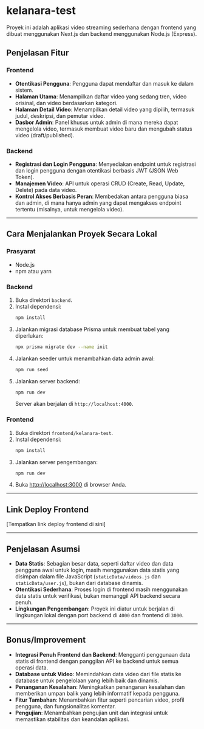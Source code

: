 # kelanara-test

Proyek ini adalah aplikasi video streaming sederhana dengan frontend yang dibuat menggunakan Next.js dan backend menggunakan Node.js (Express).

## Penjelasan Fitur

### Frontend
-   **Otentikasi Pengguna**: Pengguna dapat mendaftar dan masuk ke dalam sistem.
-   **Halaman Utama**: Menampilkan daftar video yang sedang tren, video orisinal, dan video berdasarkan kategori.
-   **Halaman Detail Video**: Menampilkan detail video yang dipilih, termasuk judul, deskripsi, dan pemutar video.
-   **Dasbor Admin**: Panel khusus untuk admin di mana mereka dapat mengelola video, termasuk membuat video baru dan mengubah status video (draft/published).

### Backend
-   **Registrasi dan Login Pengguna**: Menyediakan endpoint untuk registrasi dan login pengguna dengan otentikasi berbasis JWT (JSON Web Token).
-   **Manajemen Video**: API untuk operasi CRUD (Create, Read, Update, Delete) pada data video.
-   **Kontrol Akses Berbasis Peran**: Membedakan antara pengguna biasa dan admin, di mana hanya admin yang dapat mengakses endpoint tertentu (misalnya, untuk mengelola video).

---

## Cara Menjalankan Proyek Secara Lokal

### Prasyarat
-   Node.js
-   npm atau yarn

### Backend
1.  Buka direktori `backend`.
2.  Instal dependensi:
    ```bash
    npm install
    ```
3.  Jalankan migrasi database Prisma untuk membuat tabel yang diperlukan:
    ```bash
    npx prisma migrate dev --name init
    ```
4.  Jalankan seeder untuk menambahkan data admin awal:
    ```bash
    npm run seed
    ```
5.  Jalankan server backend:
    ```bash
    npm run dev
    ```
    Server akan berjalan di `http://localhost:4000`.

### Frontend
1.  Buka direktori `frontend/kelanara-test`.
2.  Instal dependensi:
    ```bash
    npm install
    ```
3.  Jalankan server pengembangan:
    ```bash
    npm run dev
    ```
4.  Buka [http://localhost:3000](http://localhost:3000) di browser Anda.

---

## Link Deploy Frontend

[Tempatkan link deploy frontend di sini]

---

## Penjelasan Asumsi

-   **Data Statis**: Sebagian besar data, seperti daftar video dan data pengguna awal untuk login, masih menggunakan data statis yang disimpan dalam file JavaScript (`staticData/videos.js` dan `staticData/user.js`), bukan dari database dinamis.
-   **Otentikasi Sederhana**: Proses login di frontend masih menggunakan data statis untuk verifikasi, bukan memanggil API backend secara penuh.
-   **Lingkungan Pengembangan**: Proyek ini diatur untuk berjalan di lingkungan lokal dengan port backend di `4000` dan frontend di `3000`.

---

## Bonus/Improvement

-   **Integrasi Penuh Frontend dan Backend**: Mengganti penggunaan data statis di frontend dengan panggilan API ke backend untuk semua operasi data.
-   **Database untuk Video**: Memindahkan data video dari file statis ke database untuk pengelolaan yang lebih baik dan dinamis.
-   **Penanganan Kesalahan**: Meningkatkan penanganan kesalahan dan memberikan umpan balik yang lebih informatif kepada pengguna.
-   **Fitur Tambahan**: Menambahkan fitur seperti pencarian video, profil pengguna, dan fungsionalitas komentar.
-   **Pengujian**: Menambahkan pengujian unit dan integrasi untuk memastikan stabilitas dan keandalan aplikasi.
